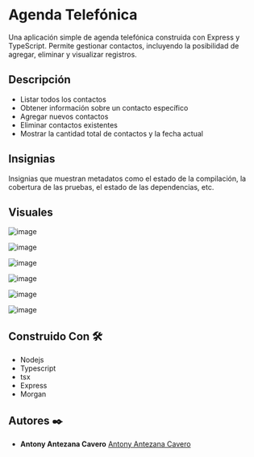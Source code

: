 # Agenda Telefónica

Una aplicación simple de agenda telefónica construida con Express y TypeScript. Permite gestionar contactos, incluyendo la posibilidad de agregar, eliminar y visualizar registros.

## Descripción

- Listar todos los contactos
- Obtener información sobre un contacto específico
- Agregar nuevos contactos
- Eliminar contactos existentes
- Mostrar la cantidad total de contactos y la fecha actual

## Insignias

Insignias que muestran metadatos como el estado de la compilación, la cobertura de las pruebas, el estado de las dependencias, etc.

## Visuales
![image](https://github.com/user-attachments/assets/cf1e9138-c883-4cbc-8159-59e91d07e473)

![image](https://github.com/user-attachments/assets/e6f86f9a-2818-4259-905d-b11f5297198d)

![image](https://github.com/user-attachments/assets/2ed4c651-8cdf-471b-b12b-2c1bcefc639d)

![image](https://github.com/user-attachments/assets/27c1e6e6-5649-4a3f-9b4e-e09472eb9107)

![image](https://github.com/user-attachments/assets/ca4c6c13-438b-4c90-80e7-ab525a8a7671)

![image](https://github.com/user-attachments/assets/b6bb1ac1-1c60-4da5-bbcd-79eee21319d0)


## Construido Con 🛠️


- Nodejs
- Typescript
- tsx
- Express
- Morgan


## Autores ✒️

- **Antony Antezana Cavero** [Antony Antezana Cavero](https://github.com/Akuma2522)

